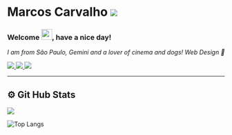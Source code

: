 
 
 <h1> Marcos Carvalho  <img src="https://komarev.com/ghpvc/?username=MVGC1989&label=Profile Views&style=plastic&color=044289" /> </h1>
 
 <h3 align = "justify"> Welcome <img src="https://media.giphy.com/media/hvRJCLFzcasrR4ia7z/giphy.gif" width="25px">, have a nice day!</h3>
 
 
 
<p align = "justify"><i> I am from São Paulo, Gemini and a lover of cinema and dogs! Web Design 🖤</i></p>
 
<p align="left">
 

<a href="mailto:mailto:mvgc1989@gmail.com">
    <img src="https://img.shields.io/badge/-mvgc1989@gmail.com-c14438?style=plastic&logo=Gmail&logoColor=white&link=mailto:mvgc1989@gmail.com" />
  </a>

<a href="https://www.linkedin.com/in/mvgc89/" target="_blank">
    <img src="https://img.shields.io/badge/-Marcos Carvalho-blue?style=plastic&logo=Linkedin&logoColor=white&link=https://www.linkedin.com/in/mvgc89/" />
  </a>

<a href="https://mvgc1989.github.io/Meu-Site/index.html" target="_blank">
    <img src="https://img.shields.io/badge/Website-Marcos Carvalho-1f425f.svg?style=plastic&color=044289" />
 </a>

</p>

 ___
 
<h2> ⚙️ Git Hub Stats</h2>

<a href="https://github.com/MVGC1989?tab=followers" target="_blank">
    <img src="https://img.shields.io/github/followers/MVGC1989.svg?style=social&label=Follow&maxAge=2592000"/>
</a>


![Top Langs](https://github-readme-stats.vercel.app/api/top-langs/?username=MVGC1989&hide=TeX&layout=compact)
